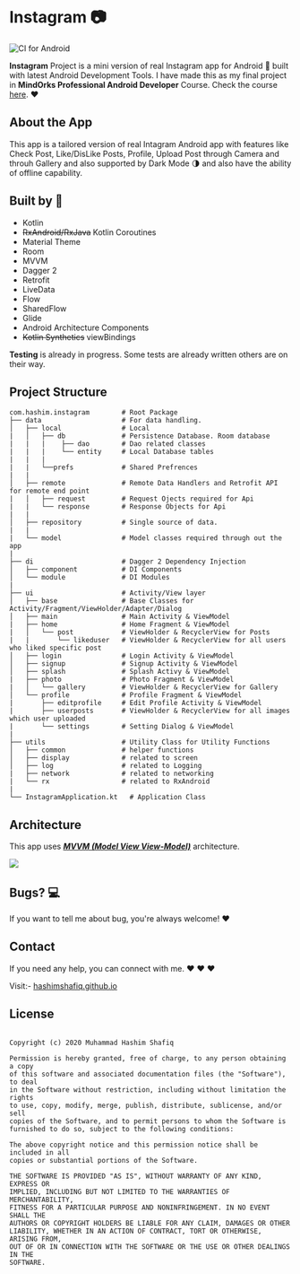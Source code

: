 # Instagram :camera:

![CI for Android](https://github.com/hashimshafiq/Instagram/workflows/CI%20for%20Android/badge.svg)


**Instagram** Project is a mini version of real Instagram app for Android 📱 built with latest Android Development Tools. I have made this as my final project in **MindOrks Professional Android Developer** Course. Check the course [here](https://bootcamp.mindorks.com/). :heart:

## About the App
This app is a tailored version of real Intagram Android app with features like Check Post, Like/DisLike Posts, Profile, Upload Post through Camera and throuh Gallery and also supported by Dark Mode 🌗 and also have the ability of offline capability.

## Built by :hammer:
* Kotlin
* ~~RxAndroid/RxJava~~ Kotlin Coroutines
* Material Theme
* Room
* MVVM
* Dagger 2
* Retrofit
* LiveData
* Flow
* SharedFlow
* Glide
* Android Architecture Components
* ~~Kotlin Synthetics~~ viewBindings


**Testing** is already in progress. Some tests are already written others are on their way.

## Project Structure

    com.hashim.instagram        # Root Package
    ├── data                    # For data handling.
    │   ├── local               # Local 
    |   │   ├── db              # Persistence Database. Room database
    |   |   |    ├── dao        # Dao related classes
    |   |   |    └── entity     # Local Database tables
    |   |   |
    |   |   └──prefs            # Shared Prefrences
    |   |   
    │   ├── remote              # Remote Data Handlers and Retrofit API for remote end point     
    |   │   ├── request         # Request Ojects required for Api
    |   |   └── response        # Response Objects for Api
    |   |
    │   ├── repository          # Single source of data.
    |   |
    |   └── model               # Model classes required through out the app
    |
    ├── di                      # Dagger 2 Dependency Injection             
    │   ├── component           # DI Components       
    │   └── module              # DI Modules
    |
    ├── ui                      # Activity/View layer
    │   ├── base                # Base Classes for Activity/Fragment/ViewHolder/Adapter/Dialog
    │   ├── main                # Main Activity & ViewModel   
    |   ├── home                # Home Fragment & ViewModel
    |   │   └── post            # ViewHolder & RecyclerView for Posts
    |   |       └── likeduser   # ViewHolder & RecyclerView for all users who liked specific post                     
    │   ├── login               # Login Activity & ViewModel
    │   ├── signup              # Signup Activity & ViewModel
    │   ├── splash              # Splash Activy & ViewModel
    |   ├── photo               # Photo Fragment & ViewModel
    |   │   └── gallery         # ViewHolder & RecyclerView for Gallery
    │   └── profile             # Profile Fragment & ViewModel     
    |       ├── editprofile     # Edit Profile Activity & ViewModel
    |       ├── userposts       # ViewHolder & RecyclerView for all images which user uploaded
    |       └── settings        # Setting Dialog & ViewModel
    |
    ├── utils                   # Utility Class for Utility Functions
    │   ├── common              # helper functions
    │   ├── display             # related to screen
    │   ├── log                 # related to Logging
    |   ├── network             # related to networking
    |   └── rx                  # related to RxAndroid
    |
    └── InstagramApplication.kt   # Application Class
    
## Architecture
This app uses [***MVVM (Model View View-Model)***](https://developer.android.com/jetpack/docs/guide#recommended-app-arch) architecture.

![](https://developer.android.com/topic/libraries/architecture/images/final-architecture.png)


## Bugs? :computer:
If you want to tell me about bug, you're always welcome! :heart:

## Contact
If you need any help, you can connect with me. :heart: :heart: :heart:

Visit:- [hashimshafiq.github.io](https://hashimshafiq.github.io/)
    
## License
```MIT License

Copyright (c) 2020 Muhammad Hashim Shafiq

Permission is hereby granted, free of charge, to any person obtaining a copy
of this software and associated documentation files (the "Software"), to deal
in the Software without restriction, including without limitation the rights
to use, copy, modify, merge, publish, distribute, sublicense, and/or sell
copies of the Software, and to permit persons to whom the Software is
furnished to do so, subject to the following conditions:

The above copyright notice and this permission notice shall be included in all
copies or substantial portions of the Software.

THE SOFTWARE IS PROVIDED "AS IS", WITHOUT WARRANTY OF ANY KIND, EXPRESS OR
IMPLIED, INCLUDING BUT NOT LIMITED TO THE WARRANTIES OF MERCHANTABILITY,
FITNESS FOR A PARTICULAR PURPOSE AND NONINFRINGEMENT. IN NO EVENT SHALL THE
AUTHORS OR COPYRIGHT HOLDERS BE LIABLE FOR ANY CLAIM, DAMAGES OR OTHER
LIABILITY, WHETHER IN AN ACTION OF CONTRACT, TORT OR OTHERWISE, ARISING FROM,
OUT OF OR IN CONNECTION WITH THE SOFTWARE OR THE USE OR OTHER DEALINGS IN THE
SOFTWARE.

```
